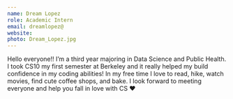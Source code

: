 ```yaml
---
name: Dream Lopez
role: Academic Intern
email: dreamlopez@
website: 
photo: Dream_Lopez.jpg
---
```

Hello everyone!! I’m a third year majoring in Data Science and Public Health. I took CS10 my first semester at Berkeley and it really helped my build confidence in my coding abilities! In my free time I love to read, hike, watch movies, find cute coffee shops, and bake. I look forward to meeting everyone and help you fall in love with CS ❤️
